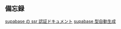 ## 備忘録

[supabase の ssr 認証ドキュメント](https://supabase.com/docs/guides/auth/server-side/nextjs)
[supabase 型自動生成](https://zenn.dev/k_kind/articles/supabase-type-generate)
